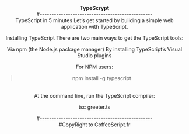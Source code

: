 <center>
<b>TypeScrypt</b> <br>
#------------------------------------------------<br>
TypeScript in 5 minutes
Let’s get started by building a simple web application with TypeScript.

Installing TypeScript
There are two main ways to get the TypeScript tools:

Via npm (the Node.js package manager)
By installing TypeScript’s Visual Studio plugins <br>

For NPM users:<br>

> npm install -g typescript

<br>
At the command line, run the TypeScript compiler:

tsc greeter.ts

#------------------------------------------------
<br>#CopyRight to CoffeeScript.fr

</center>
